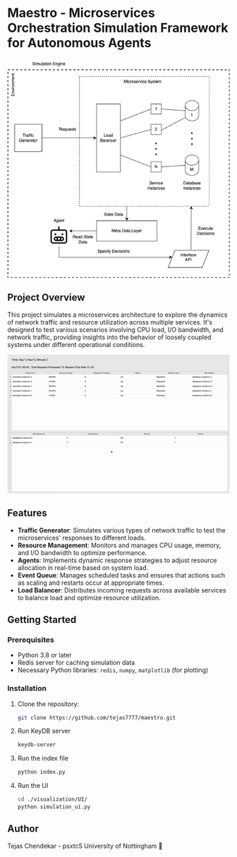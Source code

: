# Maestro - Microservices Orchestration Simulation Framework for Autonomous Agents

![Maestro Architecture](images/maestro-architecture.png)

## Project Overview

This project simulates a microservices architecture to explore the dynamics of network traffic and resource utilization across multiple services. It's designed to test various scenarios involving CPU load, I/O bandwidth, and network traffic, providing insights into the behavior of loosely coupled systems under different operational conditions.

![Description](images/maestro-working-gif.gif)

## Features

- **Traffic Generator**: Simulates various types of network traffic to test the microservices' responses to different loads.
- **Resource Management**: Monitors and manages CPU usage, memory, and I/O bandwidth to optimize performance.
- **Agents**: Implements dynamic response strategies to adjust resource allocation in real-time based on system load.
- **Event Queue**: Manages scheduled tasks and ensures that actions such as scaling and restarts occur at appropriate times.
- **Load Balancer**: Distributes incoming requests across available services to balance load and optimize resource utilization.

## Getting Started

### Prerequisites

- Python 3.8 or later
- Redis server for caching simulation data
- Necessary Python libraries: `redis`, `numpy`, `matplotlib` (for plotting)

### Installation

1. Clone the repository:
   ```bash
   git clone https://github.com/tejas7777/maestro.git

2. Run KeyDB server
    ```bash
    keydb-server

3. Run the index file
    ```bash
    python index.py

4. Run the UI
    ```bash
    cd ./visualization/UI/
    python simulation_ui.py

## Author
Tejas Chendekar - psxtc5
University of Nottingham 🏰

